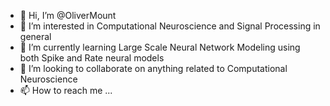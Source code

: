 - 👋 Hi, I’m @OliverMount
- 👀 I’m interested in Computational Neuroscience and Signal Processing in general
- 🌱 I’m currently learning Large Scale Neural Network Modeling using both Spike and Rate neural models
- 💞️ I’m looking to collaborate on anything related to Computational Neuroscience
- 📫 How to reach me ...

<!---
OliverMount/OliverMount is a ✨ special ✨ repository because its `README.md` (this file) appears on your GitHub profile.
You can click the Preview link to take a look at your changes.
--->
